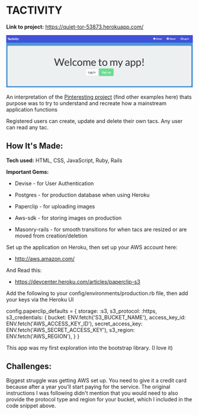 # TACTIVITY
**Link to project:** https://quiet-tor-53873.herokuapp.com/

![Tactivity Home Page](https://raw.githubusercontent.com/achower/tactivity/master/public/images/Home_Page.png)

An interpretation of the [Pinteresting project](https://github.com/search?utf8=%E2%9C%93&q=pinteresting&type=) (find other examples here) thats purpose was to try to understand and recreate how a mainstream application functions

Registered users can create, update and delete their own tacs. Any user can read any tac.

## How It's Made:

**Tech used:** HTML, CSS, JavaScript, Ruby, Rails

**Important Gems:**

* Devise - for User Authentication

* Postgres - for production database when using Heroku

* Paperclip - for uploading images

* Aws-sdk - for storing images on production

* Masonry-rails - for smooth transitions for when tacs are resized or are moved from creation/deletion

Set up the application on Heroku, then set up your AWS account here:
* http://aws.amazon.com/

And Read this:
* https://devcenter.heroku.com/articles/paperclip-s3

Add the following to your config/environments/production.rb file, then add your keys via the Heroku UI

  config.paperclip_defaults = {
  storage: :s3,
  s3_protocol: :https,
  s3_credentials: {
    bucket: ENV.fetch('S3_BUCKET_NAME'),
    access_key_id: ENV.fetch('AWS_ACCESS_KEY_ID'),
    secret_access_key: ENV.fetch('AWS_SECRET_ACCESS_KEY'),
    s3_region: ENV.fetch('AWS_REGION'),
    }
  }

This app was my first exploration into the bootstrap library. (I love it)

## Challenges:

Biggest struggle was getting AWS set up. You need to give it a credit card because after a year you'll start paying for the service. The original instructions I was following didn't mention that you would need to also provide the protocol type and region for your bucket, which I included in the code snippet above.

